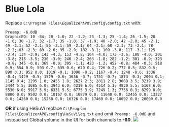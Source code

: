 # Blue Lola
Replace `C:\Program Files\EqualizerAPO\config\config.txt` with:
```
Preamp: -6.0dB
GraphicEQ: 10 -84; 20 -1.0; 22 -1.2; 23 -1.3; 25 -1.4; 26 -1.5; 28 -1.6; 30 -1.7; 32 -1.7; 35 -1.8; 37 -1.9; 40 -2.0; 42 -2.0; 45 -2.1; 49 -2.1; 52 -2.1; 56 -2.1; 59 -2.1; 64 -2.1; 68 -2.1; 73 -2.1; 78 -2.2; 83 -2.3; 89 -2.6; 95 -2.9; 102 -3.1; 109 -3.0; 117 -3.1; 125 -3.4; 134 -3.9; 143 -4.3; 153 -4.8; 164 -4.0; 175 -3.6; 188 -4.0; 201 -3.8; 215 -3.5; 230 -3.0; 246 -2.4; 263 -1.8; 282 -1.2; 301 -0.9; 323 -0.8; 345 -0.8; 369 -0.9; 395 -1.1; 423 -1.2; 452 -0.8; 484 -0.5; 518 0.9; 554 0.9; 593 0.7; 635 0.6; 679 0.4; 726 0.2; 777 0.5; 832 0.5; 890 0.3; 952 0.0; 1019 -0.1; 1090 -0.2; 1167 -0.4; 1248 -0.6; 1336 -0.4; 1429 -0.5; 1529 -0.6; 1636 -0.7; 1751 -0.7; 1873 -0.3; 2004 0.1; 2145 0.4; 2295 1.0; 2455 1.8; 2627 2.3; 2811 2.8; 3008 3.5; 3219 3.9; 3444 5.5; 3685 6.0; 3943 6.0; 4219 6.0; 4514 5.1; 4830 5.5; 5168 6.0; 5530 6.0; 5917 5.9; 6331 5.5; 6775 3.9; 7249 1.3; 7756 0.3; 8299 0.0; 8880 0.0; 9502 0.0; 10167 0.0; 10879 0.0; 11640 0.0; 12455 0.0; 13327 0.0; 14260 0.0; 15258 0.0; 16326 0.0; 17469 0.0; 18692 0.0; 20000 0.0
```
**OR** if using HeSuVi replace `C:\Program Files\EqualizerAPO\config\HeSuVi\eq.txt` and omit `Preamp: -6.0dB` and instead set Global volume in the UI for both channels to **-60**.
![](https://raw.githubusercontent.com/jaakkopasanen/AutoEq/master/results/Innerfidelity%202017/innerfidelity/onear/Blue%20Lola/Blue%20Lola.png)